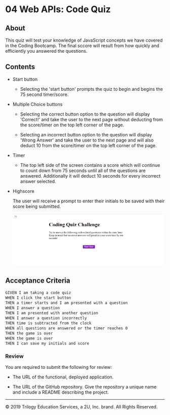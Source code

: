 # 04 Web APIs: Code Quiz

## About

This quiz will test your knowledge of JavaScript concepts we have covered in the Coding Bootcamp. The final sccore will result from how quickly and efficiently you answered the questions.

## Contents

* Start button

    * Selecting the 'start button' prompts the quiz to begin and begins the 75 second timer/score.

* Multiple Choice buttons

    * Selecting the correct button option to the question will display 'Correct!' and take the user to the next page without deducting from the score/timer on the top left corner of the page.

    * Selecting an incorrect button option to the question will display 'Wrong Answer' and take the user to the next page and will also deduct 10 from the score/timer on the top left corner of the page.

* Timer

    * The top left side of the screen contains a score which will continue to count down from 75 seconds until all of the questions are answered. Additionally it will deduct 10 seconds for every incorrect answer selected.

* Highscore

    The user will receive a prompt to enter their initials to be saved with their score being submitted.

    ![code quiz](Screenshot_Code_Quiz.JPG)

## Acceptance Criteria

```
GIVEN I am taking a code quiz
WHEN I click the start button
THEN a timer starts and I am presented with a question
WHEN I answer a question
THEN I am presented with another question
WHEN I answer a question incorrectly
THEN time is subtracted from the clock
WHEN all questions are answered or the timer reaches 0
THEN the game is over
WHEN the game is over
THEN I can save my initials and score
```

### Review

You are required to submit the following for review:

* The URL of the functional, deployed application.

* The URL of the GitHub repository. Give the repository a unique name and include a README describing the project.

- - -
© 2019 Trilogy Education Services, a 2U, Inc. brand. All Rights Reserved.

